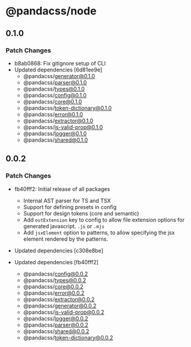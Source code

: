 # @pandacss/node

## 0.1.0

### Patch Changes

- b8ab0868: Fix gitignore setup of CLI
- Updated dependencies [6d81ee9e]
  - @pandacss/generator@0.1.0
  - @pandacss/parser@0.1.0
  - @pandacss/types@0.1.0
  - @pandacss/config@0.1.0
  - @pandacss/core@0.1.0
  - @pandacss/token-dictionary@0.1.0
  - @pandacss/error@0.1.0
  - @pandacss/extractor@0.1.0
  - @pandacss/is-valid-prop@0.1.0
  - @pandacss/logger@0.1.0
  - @pandacss/shared@0.1.0

## 0.0.2

### Patch Changes

- fb40fff2: Initial release of all packages

  - Internal AST parser for TS and TSX
  - Support for defining presets in config
  - Support for design tokens (core and semantic)
  - Add `outExtension` key to config to allow file extension options for generated javascript. `.js` or `.mjs`
  - Add `jsxElement` option to patterns, to allow specifying the jsx element rendered by the patterns.

- Updated dependencies [c308e8be]
- Updated dependencies [fb40fff2]
  - @pandacss/config@0.0.2
  - @pandacss/types@0.0.2
  - @pandacss/core@0.0.2
  - @pandacss/error@0.0.2
  - @pandacss/extractor@0.0.2
  - @pandacss/generator@0.0.2
  - @pandacss/is-valid-prop@0.0.2
  - @pandacss/logger@0.0.2
  - @pandacss/parser@0.0.2
  - @pandacss/shared@0.0.2
  - @pandacss/token-dictionary@0.0.2
